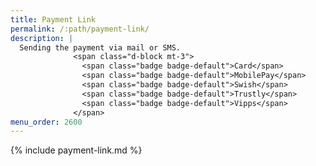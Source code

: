 ```yaml
---
title: Payment Link
permalink: /:path/payment-link/
description: |
  Sending the payment via mail or SMS.
              <span class="d-block mt-3">
                <span class="badge badge-default">Card</span>
                <span class="badge badge-default">MobilePay</span>
                <span class="badge badge-default">Swish</span>
                <span class="badge badge-default">Trustly</span>
                <span class="badge badge-default">Vipps</span>
              </span>
menu_order: 2600
---
```


{% include payment-link.md %}
